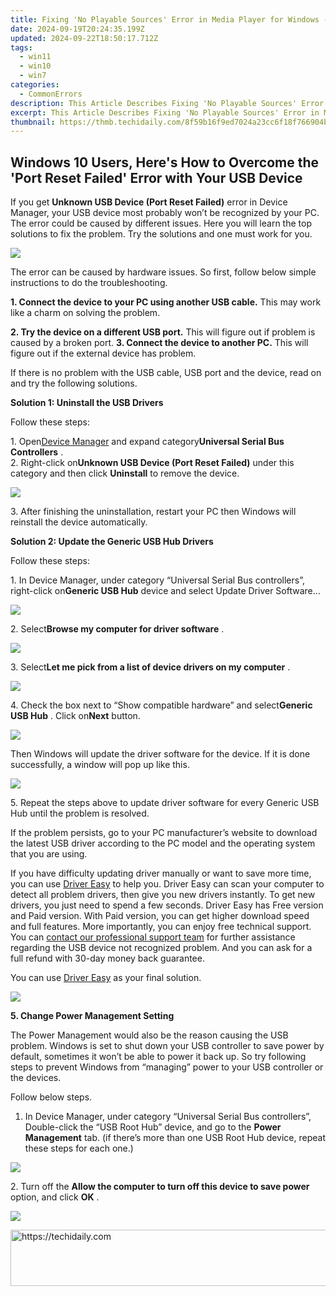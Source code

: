 ```yaml
---
title: Fixing 'No Playable Sources' Error in Media Player for Windows - Complete Guide
date: 2024-09-19T20:24:35.199Z
updated: 2024-09-22T18:50:17.712Z
tags:
  - win11
  - win10
  - win7
categories:
  - CommonErrors
description: This Article Describes Fixing 'No Playable Sources' Error in Media Player for Windows - Complete Guide
excerpt: This Article Describes Fixing 'No Playable Sources' Error in Media Player for Windows - Complete Guide
thumbnail: https://thmb.techidaily.com/8f59b16f9ed7024a23cc6f18f766904b6f418e4c5b8df6a84d93cf668a943550.jpg
---
```


## Windows 10 Users, Here's How to Overcome the 'Port Reset Failed' Error with Your USB Device

 If you get **Unknown USB Device (Port Reset Failed)** error in Device Manager, your USB device most probably won’t be recognized by your PC. The error could be caused by different issues. Here you will learn the top solutions to fix the problem. Try the solutions and one must work for you.

![](https://images.drivereasy.com/wp-content/uploads/2016/10/img_5800776f4e2c0.jpg)

 The error can be caused by hardware issues. So first, follow below simple instructions to do the troubleshooting.

**1\. Connect the device to your PC using another USB cable.** This may work like a charm on solving the problem.

**2\. Try the device on a different USB port.** This will figure out if problem is caused by a broken port.
**3\. Connect the device to another PC.** This will figure out if the external device has problem.

 If there is no problem with the USB cable, USB port and the device, read on and try the following solutions.

**Solution 1: Uninstall the USB Drivers**

Follow these steps:

 1\. Open[Device Manager](https://tools.techidaily.com/drivereasy/download/) and expand category**Universal Serial Bus Controllers** .  
 2\. Right-click on**Unknown USB Device (Port Reset Failed)** under this category and then click **Uninstall** to remove the device.

![](https://images.drivereasy.com/wp-content/uploads/2016/10/img_58008bc046cc6.jpg)

 3\. After finishing the uninstallation, restart your PC then Windows will reinstall the device automatically.

**Solution 2: Update the Generic USB Hub Drivers**

 Follow these steps:

 1\. In Device Manager, under category “Universal Serial Bus controllers”, right-click on**Generic USB Hub** device and select Update Driver Software…

![](https://images.drivereasy.com/wp-content/uploads/2016/10/img_5800917567e49.jpg)

 2\. Select**Browse my computer for driver software** .

![](https://images.drivereasy.com/wp-content/uploads/2017/09/img_59ba30bb3336f.png)

 3\. Select**Let me pick from a list of device drivers on my computer** .

![](https://images.drivereasy.com/wp-content/uploads/2017/09/img_59ba30ea9e511.png)

 4\. Check the box next to “Show compatible hardware” and select**Generic USB Hub** . Click on**Next** button.

![](https://images.drivereasy.com/wp-content/uploads/2017/09/img_59ba312822f8b.png)

 Then Windows will update the driver software for the device. If it is done successfully, a window will pop up like this.

![](https://images.drivereasy.com/wp-content/uploads/2017/09/img_59ba314393778.png)

 5\. Repeat the steps above to update driver software for every Generic USB Hub until the problem is resolved.

 If the problem persists, go to your PC manufacturer’s website to download the latest USB driver according to the PC model and the operating system that you are using.
  
 If you have difficulty updating driver manually or want to save more time, you can use [Driver Easy](https://tools.techidaily.com/drivereasy/download/)  to help you. Driver Easy can scan your computer to detect all problem drivers, then give you new drivers instantly. To get new drivers, you just need to spend a few seconds. Driver Easy has Free version and Paid version. With Paid version, you can get higher download speed and full features. More importantly, you can enjoy free technical support. You can [contact our professional support team](https://tools.techidaily.com/drivereasy/download/)  for further assistance regarding the USB device not recognized problem. And you can ask for a full refund with 30-day money back guarantee.

You can use [Driver Easy](https://tools.techidaily.com/drivereasy/download/)  as your final solution.

![](https://images.drivereasy.com/wp-content/uploads/2017/03/Driver-Easy-Scan-Needed.jpg)

 **5\. Change Power Management Setting**

 The Power Management would also be the reason causing the USB problem. Windows is set to shut down your USB controller to save power by default, sometimes it won’t be able to power it back up. So try following steps to prevent Windows from “managing” power to your USB controller or the devices.

Follow below steps.

1. In Device Manager, under category “Universal Serial Bus controllers”,  
 Double-click the “USB Root Hub” device, and go to the **Power Management**  tab. (if there’s more than one USB Root Hub device, repeat these steps for each one.)  

![](https://images.drivereasy.com/wp-content/uploads/2017/09/img_59ba31da19f02.jpg)

2\. Turn off the **Allow the computer to turn off this device to save power** option, and click **OK** .

![](https://images.drivereasy.com/wp-content/uploads/2017/09/img_59ba31b753d11.png)

<ins class="adsbygoogle"
     style="display:block"
     data-ad-format="autorelaxed"
     data-ad-client="ca-pub-7571918770474297"
     data-ad-slot="1223367746"></ins>

<ins class="adsbygoogle"
     style="display:block"
     data-ad-client="ca-pub-7571918770474297"
     data-ad-slot="8358498916"
     data-ad-format="auto"
     data-full-width-responsive="true"></ins>



<!-- affiliate ads begin -->
<a href="https://appsumo.8odi.net/c/5597632/2123739/7443" target="_top" id="2123739">
  <img src="//a.impactradius-go.com/display-ad/7443-2123739" border="0" alt="https://techidaily.com" width="728" height="90"/>
</a>
<img height="0" width="0" src="https://appsumo.8odi.net/i/5597632/2123739/7443" style="position:absolute;visibility:hidden;" border="0" />
<!-- affiliate ads end -->

